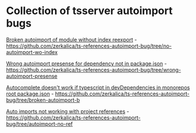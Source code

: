 # Collection of tsserver autoimport bugs

[Broken autoimport of module without index reexport](https://github.com/microsoft/TypeScript/issues/40913) - https://github.com/zerkalica/ts-references-autoimport-bug/tree/no-autoimport-wo-index

[Wrong autoimport presense for dependency not in package.json](https://github.com/microsoft/TypeScript/issues/40911) - https://github.com/zerkalica/ts-references-autoimport-bug/tree/wrong-autoimport-presense

[Autocomplete doesn't work if typescript in devDependencies in monorepos root package.json](https://github.com/microsoft/TypeScript/issues/40869) - https://github.com/zerkalica/ts-references-autoimport-bug/tree/broken-autoimport-b

[Auto imports not working with project references](https://github.com/microsoft/TypeScript/issues/39778) - https://github.com/zerkalica/ts-references-autoimport-bug/tree/autoimport-no-ref
